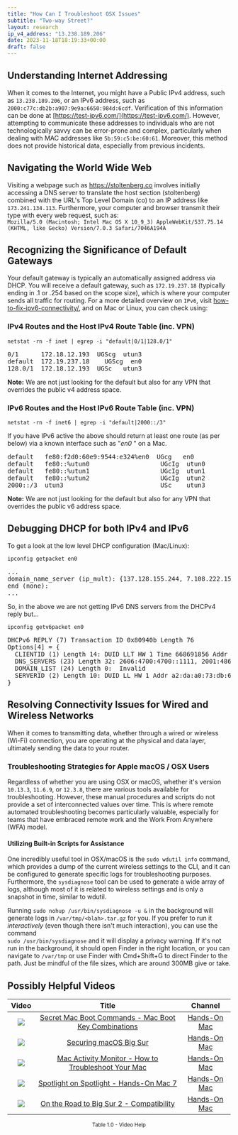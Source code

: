 ```yaml
---
title: "How Can I Troubleshoot OSX Issues"
subtitle: "Two-way Street?"
layout: research
ip_v4_address: "13.238.189.206"
date: 2023-11-18T18:19:33+00:00
draft: false
---
```


## Understanding Internet Addressing

When it comes to the Internet, you might have a Public IPv4 address, such as ```13.238.189.206```, or an IPv6 address, such as ```2000:c77c:db2b:a907:9e9a:6650:984d:6cdf```. Verification of this information can be done at [https://test-ipv6.com/](https://test-ipv6.com/). However, attempting to communicate these addresses to individuals who are not technologically savvy can be error-prone and complex, particularly when dealing with MAC addresses like ```5b:59:c5:be:60:61```. Moreover, this method does not provide historical data, especially from previous incidents.
## Navigating the World Wide Web

Visiting a webpage such as https://stoltenberg.co involves initially accessing a DNS server to translate the host section (stoltenberg) combined with the URL's Top Level Domain (co) to an IP address like ```173.241.134.113```. Furthermore, your computer and browser transmit their type with every web request, such as:<br>```Mozilla/5.0 (Macintosh; Intel Mac OS X 10_9_3) AppleWebKit/537.75.14 (KHTML, like Gecko) Version/7.0.3 Safari/7046A194A```
## Recognizing the Significance of Default Gateways

Your default gateway is typically an automatically assigned address via DHCP. You will receive a default gateway, such as ```172.19.237.18``` (typically ending in .1 or .254 based on the scope size), which is where your computer sends all traffic for routing. For a more detailed overview on ```IPv6```, visit [how-to-fix-ipv6-connectivity/](/blog/how-to-fix-ipv6-connectivity/), and on Mac or Linux, you can check using: <br>
### IPv4 Routes and the Host IPv4 Route Table (inc. VPN)
```netstat -rn -f inet | egrep -i "default|0/1|128.0/1"```

<pre>
0/1      172.18.12.193  UGScg  utun3
default  172.19.237.18    UGScg  en0
128.0/1  172.18.12.193  UGSc   utun3</pre>

**Note:** We are not just looking for the default but also for any VPN that overrides the public v4 address space.

### IPv6 Routes and the Host IPv6 Route Table (inc. VPN)
```netstat -rn -f inet6 | egrep -i "default|2000::/3"```

If you have IPv6 active the above should return at least one route (as per below) via a known interface such as "_en0_ " on a Mac. 

<pre>
default   fe80:f2d0:60e9:9544:e324%en0  UGcg   en0
default   fe80::%utun0                   UGcIg  utun0
default   fe80::%utun1                   UGcIg  utun1
default   fe80::%utun2                   UGcIg  utun2
2000::/3  utun3                          USc    utun3</pre>

**Note:** We are not just looking for the default but also for any VPN that overrides the public v6 address space.
<br>

## Debugging DHCP for both IPv4 and IPv6

To get a look at the low level DHCP configuration (Mac/Linux): 

```ipconfig getpacket en0```

<pre>
...
domain_name_server (ip_mult): {137.128.155.244, 7.108.222.151}
end (none):
...</pre>

So, in the above we are not getting IPv6 DNS servers from the DHCPv4 reply but...

```ipconfig getv6packet en0```

<pre>
DHCPv6 REPLY (7) Transaction ID 0x80940b Length 76
Options[4] = {
  CLIENTID (1) Length 14: DUID LLT HW 1 Time 668691856 Addr 5b:59:c5:be:60:61
  DNS_SERVERS (23) Length 32: 2606:4700:4700::1111, 2001:4860:4860::8844
  DOMAIN_LIST (24) Length 0:  Invalid
  SERVERID (2) Length 10: DUID LL HW 1 Addr a2:da:a0:73:db:6e
}</pre>




## Resolving Connectivity Issues for Wired and Wireless Networks
When it comes to transmitting data, whether through a wired or wireless (Wi-Fi) connection, you are operating at the physical and data layer, ultimately sending the data to your router.
### Troubleshooting Strategies for Apple macOS / OSX Users
Regardless of whether you are using OSX or macOS, whether it's version ```10.13.3```, ```11.6.9```, or ```12.3.8```, there are various tools available for troubleshooting. However, these manual procedures and scripts do not provide a set of interconnected values over time. This is where remote automated troubleshooting becomes particularly valuable, especially for teams that have embraced remote work and the Work From Anywhere (WFA) model.
#### Utilizing Built-in Scripts for Assistance
One incredibly useful tool in OSX/macOS is the ```sudo wdutil info``` command, which provides a dump of the current wireless settings to the CLI, and it can be configured to generate specific logs for troubleshooting purposes. Furthermore, the ```sysdiagnose``` tool can be used to generate a wide array of logs, although most of it is related to wireless settings and is only a snapshot in time, similar to wdutil.

Running ```sudo nohup /usr/bin/sysdiagnose -u &``` in the background will generate logs in ```/var/tmp/<blah>.tar.gz``` for you. If you prefer to run it *interactively* (even though there isn't much interaction), you can use the command<br>```sudo /usr/bin/sysdiagnose``` and it will display a privacy warning. If it's not run in the background, it should open Finder in the right location, or you can navigate to ```/var/tmp``` or use Finder with Cmd+Shift+G to direct Finder to the path. Just be mindful of the file sizes, which are around 300MB give or take.
## Possibly Helpful Videos

<link href="/plugins/lity/css/lity.min.css" rel="stylesheet">
<script src="/plugins/lity/js/lity.min.js"></script>
<div class="table1-start"></div>

|Video | Title | Channel |
| :---: | :---: | :---: |
|<a href="https://www.youtube.com/watch?v=VwNYWAxHCgM" data-lity><img src="https://i.ytimg.com/vi/VwNYWAxHCgM/default.jpg" class="img-fluid"></a>|<a href="https://www.youtube.com/watch?v=VwNYWAxHCgM" data-lity>Secret Mac Boot Commands - Mac Boot Key Combinations</a>|<a target="_blank" href="https://www.youtube.com/channel/UCg43DP8MdHVcl4rFK_delBg" >Hands-On Mac</a>|
|<a href="https://www.youtube.com/watch?v=7KdhJimuhNw" data-lity><img src="https://i.ytimg.com/vi/7KdhJimuhNw/default.jpg" class="img-fluid"></a>|<a href="https://www.youtube.com/watch?v=7KdhJimuhNw" data-lity>Securing macOS Big Sur</a>|<a target="_blank" href="https://www.youtube.com/channel/UCg43DP8MdHVcl4rFK_delBg" >Hands-On Mac</a>|
|<a href="https://www.youtube.com/watch?v=TWzWd_DiaJ0" data-lity><img src="https://i.ytimg.com/vi/TWzWd_DiaJ0/default.jpg" class="img-fluid"></a>|<a href="https://www.youtube.com/watch?v=TWzWd_DiaJ0" data-lity>Mac Activity Monitor - How to Troubleshoot Your Mac</a>|<a target="_blank" href="https://www.youtube.com/channel/UCg43DP8MdHVcl4rFK_delBg" >Hands-On Mac</a>|
|<a href="https://www.youtube.com/watch?v=RslZ4W1EPqk" data-lity><img src="https://i.ytimg.com/vi/RslZ4W1EPqk/default.jpg" class="img-fluid"></a>|<a href="https://www.youtube.com/watch?v=RslZ4W1EPqk" data-lity>Spotlight on Spotlight - Hands-On Mac 7</a>|<a target="_blank" href="https://www.youtube.com/channel/UCg43DP8MdHVcl4rFK_delBg" >Hands-On Mac</a>|
|<a href="https://www.youtube.com/watch?v=HEbK-Tignuc" data-lity><img src="https://i.ytimg.com/vi/HEbK-Tignuc/default.jpg" class="img-fluid"></a>|<a href="https://www.youtube.com/watch?v=HEbK-Tignuc" data-lity>On the Road to Big Sur 2 - Compatibility</a>|<a target="_blank" href="https://www.youtube.com/channel/UCg43DP8MdHVcl4rFK_delBg" >Hands-On Mac</a>|

<center><small>Table 1.0 - Video Help</small></center>
 <br>
<div class="table1-end"></div>
<script type="text/javascript">
(function() {
    $('div.table1-start').nextUntil('div.table1-end', 'table').addClass('table thead-dark table-striped table-responsive rounded').attr('id', 't1');
    $('#t1').find('thead').addClass('thead-dark');
})();
</script>
